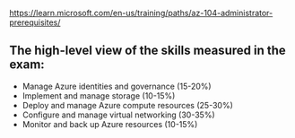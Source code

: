 https://learn.microsoft.com/en-us/training/paths/az-104-administrator-prerequisites/

## The high-level view of the skills measured in the exam:

- Manage Azure identities and governance (15-20%)
- Implement and manage storage (10-15%)
- Deploy and manage Azure compute resources (25-30%)
- Configure and manage virtual networking (30-35%)
- Monitor and back up Azure resources (10-15%)
